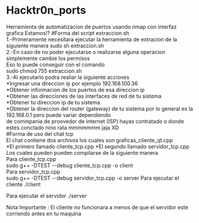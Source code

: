 # Hacktr0n_ports
Herramienta de automatizacion de puertos usando nmap con interfaz grafica Estamos!?
#Forma del script extraccion.sh <br>
1.-Primeramente necesitara ejecutar la herramienta de extracion de la siguiente manera
sudo sh extraccion.sh  <br>
2.-En caso de no poder ejecutarse o realizarse alguna operacion simplemente cambie los permisos <br>
Eso lo puede conseguir con el comando   <br>
sudo chmod 755 extraccion.sh  <br>
3.-Al ejecutarlo podra realiar la siguiente acciones <br>
  *Ingresar una direccion ip por ejemplo 192.168.100.36   <br>
  *Obtener informacion de los puertos de esa direccion ip <br>
  *Obtener las direcciones de las interfaces de red de tu sistema <br>
  *Obtener tu direccion ip de tu sistema  <br>
  *Obtener la direccion del router (gateway) de tu sistema por lo general es la 192.168.0.1 pero puede variar dependiendo  <br>
  de commpania  de proovedor de internet (ISP) hayas contratado o donde estes conctado nino rata mmmmmmm jaja XD  <br>
#Forma de uso del chat tcp <br> 
El chat contiene dos archivos los cuales son graficas_cliente_qt.cpp <br>
 *El primero llamado cliente_tcp.cpp
 *El segundo llamado servidor_tcp.cpp
Los cuales pueden pueden compilarse de la siguiente manera
<br> Para cliente_tcp.cpp
 <br> sudo g++ -DTEST --debug cliente_tcp.cpp -o client
<br> Para servidor_tcp.cpp
 <br> sudo g++ -DTEST --debug servidor_tcp.cpp -o server
Para ejecutar el cliente 
  ./client
  
Para ejecutar el servidor 
  ./server
  
 Nota Importante : El cliente no funcionara a menos de que el servidor este corriendo antes en tu maquina 
